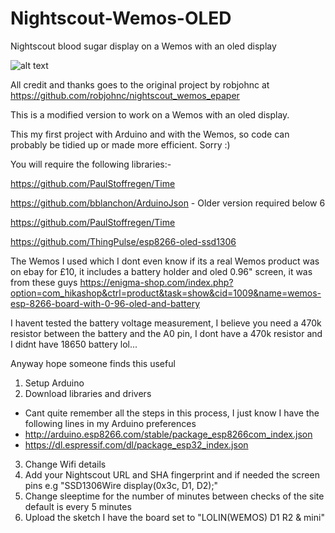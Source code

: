 # Nightscout-Wemos-OLED
Nightscout blood sugar display on a Wemos with an oled display

![alt text](https://raw.githubusercontent.com/c9679/Nightscout-Wemos-OLED/master/WemosOLED.jpg)

All credit and thanks goes to the original project by robjohnc at https://github.com/robjohnc/nightscout_wemos_epaper


This is a modified version to work on a Wemos with an oled display.


This my first project with Arduino and with the Wemos, so code can probably be tidied up or made more efficient. Sorry :)


You will require the following libraries:-

https://github.com/PaulStoffregen/Time

https://github.com/bblanchon/ArduinoJson - Older version required below 6

https://github.com/PaulStoffregen/Time


https://github.com/ThingPulse/esp8266-oled-ssd1306


The Wemos I used which I dont even know if its a real Wemos product was on ebay for £10, it includes a battery holder and oled 0.96" screen, it was from these guys https://enigma-shop.com/index.php?option=com_hikashop&ctrl=product&task=show&cid=1009&name=wemos-esp-8266-board-with-0-96-oled-and-battery



I havent tested the battery voltage measurement, I believe you need a 470k resistor between the battery and the A0 pin, I dont have
a 470k resistor and I didnt have 18650 battery lol...


Anyway hope someone finds this useful

1. Setup Arduino
2. Download libraries and drivers
  - Cant quite remember all the steps in this process, I just know I have the following lines in my Arduino preferences
  - http://arduino.esp8266.com/stable/package_esp8266com_index.json
  - https://dl.espressif.com/dl/package_esp32_index.json
3. Change Wifi details 
4. Add your Nightscout URL and SHA fingerprint and if needed the screen pins e.g "SSD1306Wire  display(0x3c, D1, D2);"
5. Change sleeptime for the number of minutes between checks of the site default is every 5 minutes
6. Upload the sketch I have the board set to "LOLIN(WEMOS) D1 R2 & mini"
